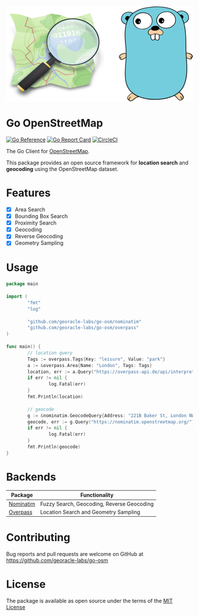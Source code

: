 <p align="center">
  <img src="img.png" />
</p>

# Go OpenStreetMap

[![Go Reference](https://pkg.go.dev/badge/github.com/georacle-labs/go-osm.svg)](https://pkg.go.dev/github.com/georacle-labs/go-osm)
[![Go Report Card](https://goreportcard.com/badge/github.com/georacle-labs/go-osm)](https://goreportcard.com/report/github.com/georacle-labs/go-osm)
[![CircleCI](https://circleci.com/gh/georacle-labs/go-osm/tree/main.svg?style=shield)](https://circleci.com/gh/georacle-labs/go-osm/tree/main)

The Go Client for [OpenStreetMap](https://www.openstreetmap.org/).

This package provides an open source framework for **location search** and **geocoding** using the OpenStreetMap dataset.

# Features

- [X] Area Search
- [x] Bounding Box Search
- [x] Proximity Search
- [X]  Geocoding
- [X] Reverse Geocoding
- [X] Geometry Sampling

# Usage

```go
package main

import (
        "fmt"
        "log"

        "github.com/georacle-labs/go-osm/nominatim"
        "github.com/georacle-labs/go-osm/overpass"
)

func main() {
        // location query
        Tags := overpass.Tags{Key: "leisure", Value: "park"}
        a := &overpass.Area{Name: "London", Tags: Tags}
        location, err := a.Query("https://overpass-api.de/api/interpreter")
        if err != nil {
                log.Fatal(err)
        }
        fmt.Println(location)

        // geocode
        g := &nominatim.GeocodeQuery{Address: "221B Baker St, London NW1 6XE, UK"}
        geocode, err := g.Query("https://nominatim.openstreetmap.org/")
        if err != nil {
                log.Fatal(err)
        }
        fmt.Println(geocode)
}
```

# Backends

| Package                                                                                          | Functionality                                                                                            |
|------------------------------------------------------------------------------------- |----------------------------------------------------------------------------------------------|
| [Nominatim](https://github.com/osm-search/Nominatim)  | Fuzzy Search, Geocoding, Reverse Geocoding                                  |
| [Overpass](https://github.com/drolbr/Overpass-API)           | Location Search and Geometry Sampling                                           |


# Contributing

Bug reports and pull requests are welcome on GitHub at https://github.com/georacle-labs/go-osm

# License

The package is available as open source under the terms of the [MIT License](https://opensource.org/licenses/MIT)
